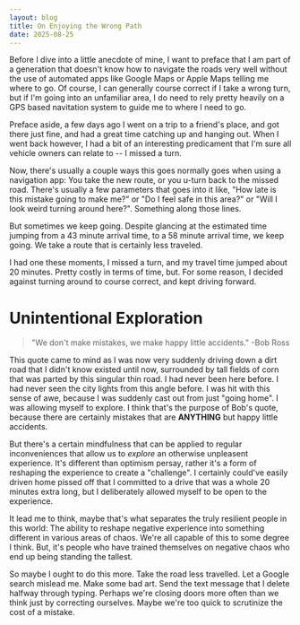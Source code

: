 ```yaml
---
layout: blog
title: On Enjoying the Wrong Path
date: 2025-08-25
---
```

Before I dive into a little anecdote of mine, I want to preface that I am part of a generation that doesn't know how to navigate the roads very well without the use of automated apps like Google Maps or Apple Maps telling me where to go. Of course, I can generally course correct if I take a wrong turn, but if I'm going into an unfamiliar area, I do need to rely pretty heavily on a GPS based navitation system to guide me to where I need to go. 

Preface aside, a few days ago I went on a trip to a friend's place, and got there just fine, and had a great time catching up and hanging out. When I went back however, I had a bit of an interesting predicament that I'm sure all vehicle owners can relate to -- I missed a turn. 

Now, there's usually a couple ways this goes normally goes when using a navigation app: You take the new route, or you u-turn back to the missed road. There's usually a few parameters that goes into it like, "How late is this mistake going to make me?" or "Do I feel safe in this area?" or "Will I look weird turning around here?". Something along those lines. 

But sometimes we keep going. Despite glancing at the estimated time jumping from a 43 minute arrival time, to a 58 minute arrival time, we keep going. We take a route that is certainly less traveled. 

I had one these moments, I missed a turn, and my travel time jumped about 20 minutes. Pretty costly in terms of time, but. For some reason, I decided against turning around to course correct, and kept driving forward.

# Unintentional Exploration

> "We don't make mistakes, we make happy little accidents."
> \-Bob Ross

This quote came to mind as I was now very suddenly driving down a dirt road that I didn't know existed until now, surrounded by tall fields of corn that was parted by this singular thin road. I had never been here before. I had never seen the city lights from this angle before. I was hit with this sense of awe, because I was suddenly cast out from just "going home". I was allowing myself to explore. I think that's the purpose of Bob's quote, because there are certainly mistakes that are **ANYTHING** but happy little accidents. 

But there's a certain mindfulness that can be applied to regular inconveniences that allow us to *explore* an otherwise unpleasent experience. It's different than optimism persay, rather it's a form of reshaping the experience to create a "challenge". I certainly could've easily driven home pissed off that I committed to a drive that was a whole 20 minutes extra long, but I deliberately allowed myself to be open to the experience. 

It lead me to think, maybe that's what separates the truly resilient people in this world: The ability to reshape negative experience into something different in various areas of chaos. We're all capable of this to some degree I think. But, it's people who have trained themselves on negative chaos who end up being standing the tallest. 

So maybe I ought to do this more. Take the road less travelled. Let a Google search mislead me. Make some bad art. Send the text message that I delete halfway through typing. Perhaps we're closing doors more often than we think just by correcting ourselves. Maybe we're too quick to scrutinize the cost of a mistake. 